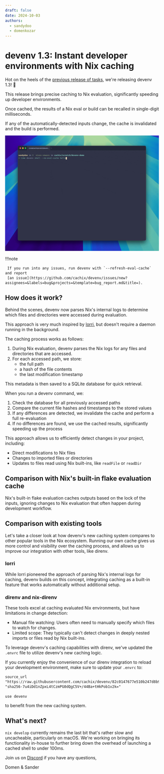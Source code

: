 ```yaml
---
draft: false
date: 2024-10-03
authors:
  - sandydoo
  - domenkozar
---
```


# devenv 1.3: Instant developer environments with Nix caching

Hot on the heels of the [previous release of tasks](../posts/devenv-v1.2-tasks.md),
 we're releasing devenv 1.3! 🎉

This release brings precise caching to Nix evaluation, significantly speeding up developer environments.

Once cached, the results of a Nix eval or build can be recalled in single-digit milliseconds.

If any of the automatically-detected inputs change, the cache is invalidated and the build is performed.

![Caching comparison](../../assets/images/caching.gif)

!!!note

     If you run into any issues, run devenv with `--refresh-eval-cache` and report
     [an issue](https://github.com/cachix/devenv/issues/new?assignees=&labels=bug&projects=&template=bug_report.md&title=).

## How does it work?

Behind the scenes, devenv now parses Nix's internal logs to determine which files and directories were accessed during evaluation.

This approach is very much inspired by [lorri](https://github.com/nix-community/lorri), but doesn't require a daemon running in the background.

The caching process works as follows:

1. During Nix evaluation, devenv parses the Nix logs for any files and directories that are accessed.
2. For each accessed path, we store:
   - the full path
   - a hash of the file contents
   - the last modification timestamp

This metadata is then saved to a SQLite database for quick retrieval.

When you run a devenv command, we:

1. Check the database for all previously accessed paths
2. Compare the current file hashes and timestamps to the stored values
3. If any differences are detected, we invalidate the cache and perform a full re-evaluation
4. If no differences are found, we use the cached results, significantly speeding up the process

This approach allows us to efficiently detect changes in your project, including:

- Direct modifications to Nix files
- Changes to imported files or directories
- Updates to files read using Nix built-ins, like `readFile` or `readDir`

## Comparison with Nix's built-in flake evaluation cache

Nix's built-in flake evaluation caches outputs based on the lock of the inputs,
ignoring changes to Nix evaluation that often happen during development workflow.

## Comparison with existing tools

Let's take a closer look at how devenv's new caching system compares to other popular tools in the Nix ecosystem.
Running our own cache gives us more control and visibility over the caching process, and allows us to improve our integration with other tools, like direnv.

### lorri

While lorri pioneered the approach of parsing Nix's internal logs for caching,
devenv builds on this concept, integrating caching as a built-in feature that works automatically without additional setup.

### direnv and nix-direnv

These tools excel at caching evaluated Nix environments, but have limitations in change detection:

- Manual file watching: Users often need to manually specify which files to watch for changes.
- Limited scope: They typically can't detect changes in deeply nested imports or files read by Nix built-ins.

To leverage devenv's caching capabilities with direnv, we've updated the `.envrc` file to utilize devenv's new caching logic.

If you currently enjoy the convenience of our direnv integration to reload your development environment, make sure to update your `.envrc` to:

```
source_url "https://raw.githubusercontent.com/cachix/devenv/82c0147677e510b247d8b9165c54f73d32dfd899/direnvrc" "sha256-7u4iDd1nZpxL4tCzmPG0dQgC5V+/44Ba+tHkPob1v2k="

use devenv
```

to benefit from the new caching system.

## What's next?

`nix develop` currently remains the last bit that's rather slow and uncacheable, particularly on macOS.
We're working on bringing its functionality in-house to further bring down the overhead of launching a cached shell to under 100ms.

Join us on [Discord](https://discord.gg/naMgvexb6q) if you have any questions,

Domen & Sander

